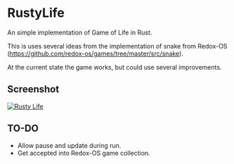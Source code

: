 # RustyLife
An simple implementation of Game of Life in Rust.

This is uses several ideas from the implementation of snake from Redox-OS (https://github.com/redox-os/games/tree/master/src/snake).

At the current state the game works, but could use several improvements.

## Screenshot

[![Rusty Life](https://media.giphy.com/media/QfswZGVlcSmiMtbj6s/giphy.gif)](https://media.giphy.com/media/QfswZGVlcSmiMtbj6s/giphy.gif)

## TO-DO

- Allow pause and update during run.
- Get accepted into Redox-OS game collection.



